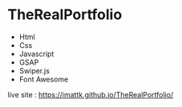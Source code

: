 # TheRealPortfolio
- Html
- Css
- Javascript
- GSAP
- Swiper.js
- Font Awesome

live site : https://imattk.github.io/TheRealPortfolio/
